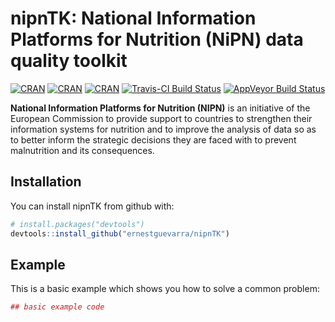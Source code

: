 
<!-- README.md is generated from README.Rmd. Please edit that file -->

# nipnTK: National Information Platforms for Nutrition (NiPN) data quality toolkit

[![CRAN](https://img.shields.io/cran/v/nipnTK.svg)](https://cran.r-project.org/package=nipnTK)
[![CRAN](https://img.shields.io/cran/l/nipnTK.svg)](https://CRAN.R-project.org/package=nipnTK)
[![CRAN](http://cranlogs.r-pkg.org/badges/nipnTK)](https://cran.r-project.org/package=nipnTK)
[![Travis-CI Build
Status](https://travis-ci.org/validmeasures/nipnTK.svg?branch=master)](https://travis-ci.org/validmeasures/nipnTK)
[![AppVeyor Build
Status](https://ci.appveyor.com/api/projects/status/github/validmeasures/nipnTK?branch=master&svg=true)](https://ci.appveyor.com/project/validmeasures/nipnTK)

**National Information Platforms for Nutrition (NIPN)** is an initiative
of the European Commission to provide support to countries to strengthen
their information systems for nutrition and to improve the analysis of
data so as to better inform the strategic decisions they are faced with
to prevent malnutrition and its consequences.

## Installation

You can install nipnTK from github with:

``` r
# install.packages("devtools")
devtools::install_github("ernestguevarra/nipnTK")
```

## Example

This is a basic example which shows you how to solve a common problem:

``` r
## basic example code
```
